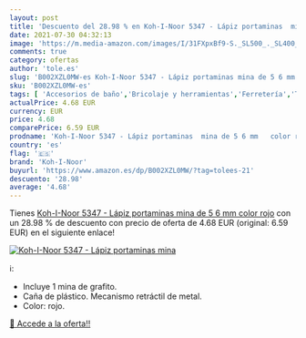 ```yaml
---
layout: post
title: 'Descuento del 28.98 % en Koh-I-Noor 5347 - Lápiz portaminas  mina'
date: 2021-07-30 04:32:13
image: 'https://m.media-amazon.com/images/I/31FXpxBf9-S._SL500_._SL400_.jpg'
comments: true
category: ofertas
author: 'tole.es'
slug: 'B002XZL0MW-es Koh-I-Noor 5347 - Lápiz portaminas mina de 5 6 mm color rojo'
sku: 'B002XZL0MW-es'
tags: [ 'Accesorios de baño','Bricolaje y herramientas','Ferretería','Toalleros de gancho para baño','koh-i-noor','lápiz','portaminas', ]
actualPrice: 4.68 EUR
currency: EUR
price: 4.68
comparePrice: 6.59 EUR
prodname: 'Koh-I-Noor 5347 - Lápiz portaminas  mina de 5 6 mm   color rojo'
country: 'es'
flag: '🇪🇸'
brand: 'Koh-I-Noor'
buyurl: 'https://www.amazon.es/dp/B002XZL0MW/?tag=tolees-21'
descuento: '28.98'
average: '4.68'
---
```


Tienes [Koh-I-Noor 5347 - Lápiz portaminas  mina de 5 6 mm   color rojo](https://www.amazon.es/dp/B002XZL0MW/?tag=tolees-21) con un 28.98 % de descuento con precio de oferta de 4.68 EUR (original: 6.59 EUR) en el siguiente enlace!

[![Koh-I-Noor 5347 - Lápiz portaminas  mina](https://m.media-amazon.com/images/I/31FXpxBf9-S._SL500_._SL400_.jpg)](https://www.amazon.es/dp/B002XZL0MW/?tag=tolees-21)

ℹ️:

- Incluye 1 mina de grafito.
- Caña de plástico. Mecanismo retráctil de metal.
- Color: rojo.

[🛒 Accede a la oferta!!](https://www.amazon.es/dp/B002XZL0MW/?tag=tolees-21)
